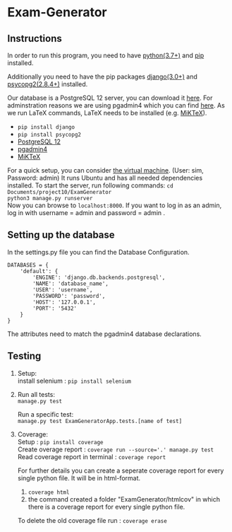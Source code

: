 # Exam-Generator
## Instructions

In order to run this program, you need to have [python(3.7+)](https://www.python.org/downloads/) and [pip](https://pypi.org/project/pip/) installed. 

Additionally you need to have the pip packages [django(3.0+)](https://pypi.org/project/Django/) and [psycopg2(2.8.4+)](https://pypi.org/project/psycopg2/) installed. 

Our database is a PostgreSQL 12 server, you can download it [here](https://www.postgresql.org/). 
For adminstration reasons we are using pgadmin4 which you can find [here](https://www.pgadmin.org/). 
As we run LaTeX commands, LaTeX needs to be installed (e.g. [MiKTeX](https://miktex.org/download)).

*  `pip install django`
*  `pip install psycopg2`
*  [PostgreSQL 12](https://www.postgresql.org/)
*  [pgadmin4](https://www.pgadmin.org/)
*  [MiKTeX](https://miktex.org/download)

For a quick setup, you can consider [the virtual machine](https://drive.google.com/open?id=1dzR7wIdqRTVSNmqeew-3XJlNIQ2IB3Vc). (User: sim, Password: admin)  It runs Ubuntu and has all needed dependencies installed. 
To start the server, run following commands: 
`cd Documents/project10/ExamGenerator`  
`python3 manage.py runserver`  
Now you can browse to `localhost:8000`. If you want to log in as an admin, log in with username = admin and password = admin .

## Setting up the database

In the settings.py file you can find the Database Configuration. 

```
DATABASES = {
    'default': {
        'ENGINE': 'django.db.backends.postgresql',
        'NAME': 'database_name',
        'USER': 'username',
        'PASSWORD': 'password',
        'HOST': '127.0.0.1',
        'PORT': '5432'
    }
}
```

The attributes need to match the pgadmin4 database declarations.


## Testing
1.  Setup: <br>
    install selenium : `pip install selenium` <br>
2.  Run all tests: <br>
    `manage.py test` <br>
    
    Run a specific test: <br>
    `manage.py test ExamGeneratorApp.tests.[name of test]` <br>
    
3.  Coverage: <br>
    Setup : `pip install coverage`<br>
    Create overage report : `coverage run --source='.' manage.py test `<br>
    Read coverage report in terminal : `coverage report`
    
    For further details you can create a seperate coverage report for every single python file. It will be in html-format. <br>
    1. `coverage html`
    2. the command created a folder "ExamGenerator/htmlcov" in which there is a coverage report for every single python file.
    
    To delete the old coverage file run : `coverage erase`
    



    
